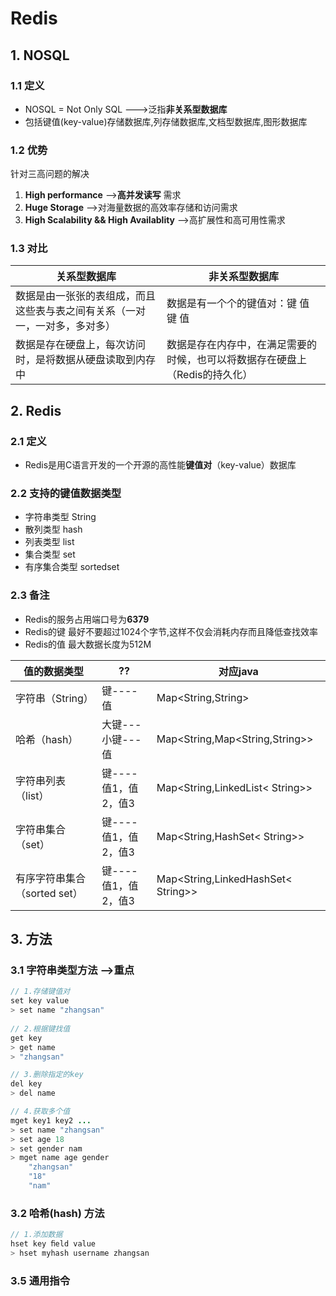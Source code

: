 # Redis

## 1. NOSQL

### 1.1 定义

* NOSQL = Not Only SQL --->泛指**非关系型数据库** 
* 包括键值(key-value)存储数据库,列存储数据库,文档型数据库,图形数据库

### 1.2 优势

针对三高问题的解决

1. **High performance**  -->**高并发读写** 需求
2. **Huge Storage**  -->对海量数据的高效率存储和访问需求
3. **High Scalability && High Availablity** -->高扩展性和高可用性需求

### 1.3 对比

| 关系型数据库                                                 | 非关系型数据库                                               |
| ------------------------------------------------------------ | ------------------------------------------------------------ |
| 数据是由一张张的表组成，而且这些表与表之间有关系（一对一，一对多，多对多） | 数据是有一个个的键值对：键 值  键 值                         |
| 数据是存在硬盘上，每次访问时，是将数据从硬盘读取到内存中     | 数据是存在内存中，在满足需要的时候，也可以将数据存在硬盘上（Redis的持久化） |



## 2. Redis

### 2.1 定义

* Redis是用C语言开发的一个开源的高性能**键值对**（key-value）数据库

### 2.2 支持的键值数据类型

* 字符串类型 String
* 散列类型 hash
* 列表类型 list
* 集合类型 set
* 有序集合类型  sortedset

### 2.3 备注

* Redis的服务占用端口号为**6379**
* Redis的键 最好不要超过1024个字节,这样不仅会消耗内存而且降低查找效率
* Redis的值 最大数据长度为512M

| 值的数据类型                 | ??                  | 对应java                           |
| ---------------------------- | ------------------- | ---------------------------------- |
| 字符串（String）             | 键----值            | Map<String,String>                 |
| 哈希（hash）                 | 大键---小键---值    | Map<String,Map<String,String>>     |
| 字符串列表（list）           | 键----值1，值2，值3 | Map<String,LinkedList< String>>    |
| 字符串集合（set）            | 键----值1，值2，值3 | Map<String,HashSet< String>>       |
| 有序字符串集合（sorted set） | 键----值1，值2，值3 | Map<String,LinkedHashSet< String>> |





## 3. 方法

### 3.1 字符串类型方法 -->重点

```java
// 1.存储键值对
set key value
> set name "zhangsan"
    
// 2.根据键找值
get key
> get name
> "zhangsan"

// 3.删除指定的key
del key
> del name

// 4.获取多个值
mget key1 key2 ...
> set name "zhangsan"
> set age 18
> set gender nam
> mget name age gender
	"zhangsan"
	"18"
	"nam"
```

### 3.2 哈希(hash) 方法

```java
// 1.添加数据
hset key ﬁeld value
> hset myhash username zhangsan
```







### 3.5 通用指令

```java

```



